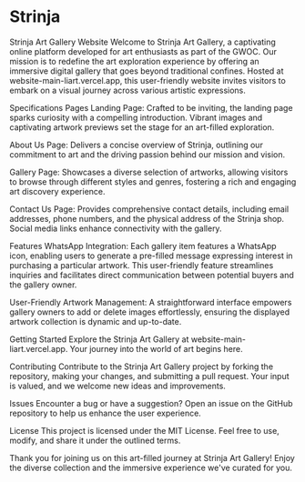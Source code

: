 # Strinja
Strinja Art Gallery Website
Welcome to Strinja Art Gallery, a captivating online platform developed for art enthusiasts as part of the GWOC. Our mission is to redefine the art exploration experience by offering an immersive digital gallery that goes beyond traditional confines. Hosted at website-main-liart.vercel.app, this user-friendly website invites visitors to embark on a visual journey across various artistic expressions.

Specifications
Pages
Landing Page: Crafted to be inviting, the landing page sparks curiosity with a compelling introduction. Vibrant images and captivating artwork previews set the stage for an art-filled exploration.

About Us Page: Delivers a concise overview of Strinja, outlining our commitment to art and the driving passion behind our mission and vision.

Gallery Page: Showcases a diverse selection of artworks, allowing visitors to browse through different styles and genres, fostering a rich and engaging art discovery experience.

Contact Us Page: Provides comprehensive contact details, including email addresses, phone numbers, and the physical address of the Strinja shop. Social media links enhance connectivity with the gallery.

Features
WhatsApp Integration: Each gallery item features a WhatsApp icon, enabling users to generate a pre-filled message expressing interest in purchasing a particular artwork. This user-friendly feature streamlines inquiries and facilitates direct communication between potential buyers and the gallery owner.

User-Friendly Artwork Management: A straightforward interface empowers gallery owners to add or delete images effortlessly, ensuring the displayed artwork collection is dynamic and up-to-date.

Getting Started
Explore the Strinja Art Gallery at website-main-liart.vercel.app. Your journey into the world of art begins here.

Contributing
Contribute to the Strinja Art Gallery project by forking the repository, making your changes, and submitting a pull request. Your input is valued, and we welcome new ideas and improvements.

Issues
Encounter a bug or have a suggestion? Open an issue on the GitHub repository to help us enhance the user experience.

License
This project is licensed under the MIT License. Feel free to use, modify, and share it under the outlined terms.

Thank you for joining us on this art-filled journey at Strinja Art Gallery! Enjoy the diverse collection and the immersive experience we've curated for you.
